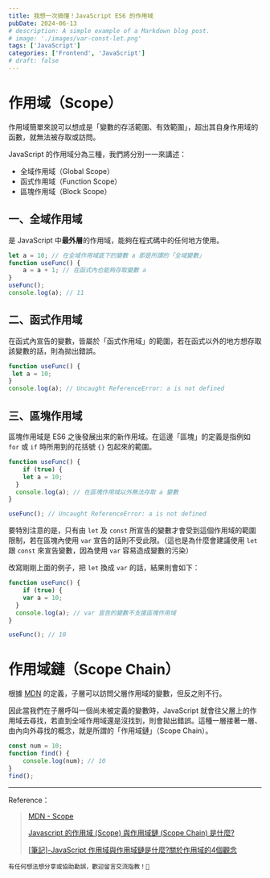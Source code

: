 ```yaml
---
title: 我想一次搞懂！JavaScript ES6 的作用域
pubDate: 2024-06-13
# description: A simple example of a Markdown blog post.
# image: './images/var-const-let.png'
tags: ['JavaScript']
categories: ['Frontend', 'JavaScript']
# draft: false
---
```


# 作用域（Scope）

作用域簡單來說可以想成是「變數的存活範圍、有效範圍」，超出其自身作用域的函數，就無法被存取或訪問。


JavaScript 的作用域分為三種，我們將分別一一來講述：

- 全域作用域（Global Scope）
- 函式作用域（Function Scope）
- 區塊作用域（Block Scope）

## 一、全域作用域

是 JavaScript 中**最外層**的作用域，能夠在程式碼中的任何地方使用。

```javascript
let a = 10; // 在全域作用域底下的變數 a 即是所謂的「全域變數」
function useFunc() {
    a = a + 1; // 在函式內也能夠存取變數 a
}
useFunc();
console.log(a); // 11
```

## 二、函式作用域

在函式內宣告的變數，皆屬於「函式作用域」的範圍，若在函式以外的地方想存取該變數的話，則為拋出錯誤。

```javascript
function useFunc() {
 let a = 10;
}
console.log(a); // Uncaught ReferenceError: a is not defined
```

## 三、區塊作用域

區塊作用域是 ES6 之後發展出來的新作用域。在這邊「區塊」的定義是指例如 `for` 或 `if` 時所用到的花括號 `{}` 包起來的範圍。

```javascript
function useFunc() {
	if (true) {
  	let a = 10;
  }
  console.log(a); // 在區塊作用域以外無法存取 a 變數
}

useFunc(); // Uncaught ReferenceError: a is not defined
```

要特別注意的是，只有由 `let` 及 `const` 所宣告的變數才會受到這個作用域的範圍限制，若在區塊內使用 `var` 宣告的話則不受此限。（這也是為什麼會建議使用 `let` 跟 `const` 來宣告變數，因為使用 `var` 容易造成變數的污染）

改寫剛剛上面的例子，把 `let` 換成 `var` 的話，結果則會如下：

```javascript
function useFunc() {
	if (true) {
  	var a = 10;
  }
  console.log(a); // var 宣告的變數不支援區塊作用域
}

useFunc(); // 10
```

# 作用域鏈（Scope Chain）

根據 [MDN](https://developer.mozilla.org/zh-CN/docs/Glossary/Scope) 的定義，子層可以訪問父層作用域的變數，但反之則不行。

因此當我們在子層呼叫一個尚未被定義的變數時，JavaScript 就會往父層上的作用域去尋找，若直到全域作用域還是沒找到，則會拋出錯誤。這種一層接著一層、由內向外尋找的概念，就是所謂的「作用域鏈」（Scope Chain）。

```javascript
const num = 10;
function find() {
    console.log(num); // 10
}
find();
```

---

Reference：

> [MDN - Scope](https://developer.mozilla.org/zh-CN/docs/Glossary/Scope)
>
> [Javascript 的作用域 (Scope) 與作用域鏈 (Scope Chain) 是什麼?](https://www.explainthis.io/zh-hant/swe/what-is-scope-and-scope-chain)
>
> [[筆記]-JavaScript 作用域與作用域鏈是什麼?關於作用域的4個觀念](https://jianline.com/javascript-scope-and-scope-chain/)

```plaintext
有任何想法想分享或協助勘誤，歡迎留言交流指教！🐰
```